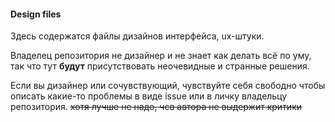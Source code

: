 #### Design files
Здесь содержатся файлы дизайнов интерфейса, ux-штуки. 

Владелец репозитория не дизайнер и не знает как делать всё по уму, так что тут **будут** присутствовать неочевидные и странные решения.

Если вы дизайнер или сочувствующий, чувствуйте себя свободно чтобы описать какие-то проблемы в виде issue или в личку владельцу репозитория. ~~хотя лучше не надо, чсв автора не выдержит критики~~
